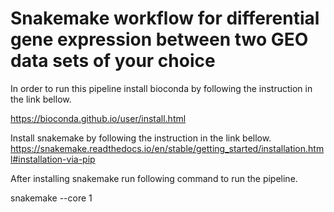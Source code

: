 # Snakemake workflow for differential gene expression between two GEO data sets of your choice

In order to run this pipeline install bioconda by following the instruction in the link bellow.

https://bioconda.github.io/user/install.html

Install snakemake by following the instruction in the link bellow.
https://snakemake.readthedocs.io/en/stable/getting_started/installation.html#installation-via-pip

After installing snakemake run following command to run the pipeline. 

snakemake --core 1
